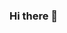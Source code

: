 ### Hi there 👋

<!-- Light Mode -->
<div align="center"> 
<a href="https://github.com/anuraghazra/github-readme-stats#gh-light-mode-only%22%3E
<img height=200 src="https://github-readme-stats-git-masterrstaa-rickstaa.vercel.app/api/top-langs/?username=SqeeZarion&layout=compact&langs_count=10&hide_border=true&include_orgs=true&theme=algolia&bg_color=000000#gh-light-mode-only" alt="Rick Staa's Language stats" />
</a>
<a href="https://github.com/anuraghazra/github-readme-stats#gh-light-mode-only%22%3E
<img height=200 src="https://github-readme-stats-git-masterrstaa-rickstaa.vercel.app/api?username=SqeeZarion&show_icons=true&count_private=true&line_height=28&hide_border=true&card_width=450&include_all_commits=true&include_orgs=true&exclude_repo=github-readme-stats&theme=algolia&bg_color=000000#gh-light-mode-only" alt="Rick Staa's Github stats" />
</a>
</div>

<!-- Dark Mode -->
<div align="center"> 
<a href="https://github.com/anuraghazra/github-readme-stats#gh-dark-mode-only%22%3E
<img height=200 src="https://github-readme-stats-git-masterrstaa-rickstaa.vercel.app/api/top-langs/?username=SqeeZarion&layout=compact&langs_count=10&hide_border=true&include_orgs=true&theme=dark&bg_color=000000#gh-dark-mode-only" alt="Rick Staa's Language stats" />
</a>
<a href="https://github.com/anuraghazra/github-readme-stats#gh-dark-mode-only%22%3E
<img height=200 src="https://github-readme-stats-git-masterrstaa-rickstaa.vercel.app/api?username=SqeeZarion&show_icons=true&count_private=true&line_height=28&hide_border=true&card_width=450&include_all_commits=true&include_orgs=true&exclude_repo=github-readme-stats&theme=algolia&bg_color=000000#gh-dark-mode-only" alt="Rick Staa's Github stats" />
</a>
</div>


<!--
**SqeeZarion/SqeeZarion** is a ✨ _special_ ✨ repository because its `README.md` (this file) appears on your GitHub profile.

Here are some ideas to get you started:

- 🔭 I’m currently working on ...
- 🌱 I’m currently learning ...
- 👯 I’m looking to collaborate on ...
- 🤔 I’m looking for help with ...
- 💬 Ask me about ...
- 📫 How to reach me: ...
- 😄 Pronouns: ...
- ⚡ Fun fact: ...
-->
